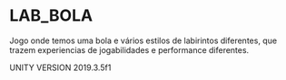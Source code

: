 # LAB_BOLA
Jogo onde temos uma bola e vários estilos de labirintos diferentes, que trazem experiencias de jogabilidades e performance diferentes.

UNITY VERSION 2019.3.5f1
